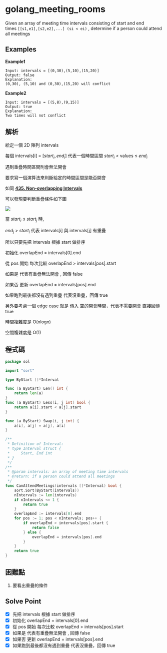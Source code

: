 # golang_meeting_rooms

Given an array of meeting time intervals consisting of start and end times `[[s1,e1],[s2,e2],...] (si < ei)`
, determine if a person could attend all meetings

## Examples

**Example1**

```
Input: intervals = [(0,30),(5,10),(15,20)]
Output: false
Explanation:
(0,30), (5,10) and (0,30),(15,20) will conflict

```

**Example2**

```
Input: intervals = [(5,8),(9,15)]
Output: true
Explanation:
Two times will not conflict

```

## 解析

給定一個 2D 陣列 intervals 

每個 intervals[i] = [$start_i, end_i$] 代表一個時間區間 $start_i$ < values ≤ $end_i$

遇到重疊時間區間則會無法開會

要求寫一個演算法來判斷給定的時間區間是能否開會

如同 [**435. Non-overlapping Intervals**](https://www.notion.so/435-Non-overlapping-Intervals-b07abf8f4f00494c9656b1964e6f0a4b) 

可以發現要判斷重疊條件如下圖

![](https://i.imgur.com/atDxwr6.png)

當 $start_i$ ≤ $start_j$ 時,

$end_j$ > $start_i$ 代表 intervals[i] 與 intervals[j] 有重疊

所以只要先把 intervals 根據 start 做排序

初始化 overlapEnd = intervals[0].end

從 pos 開始 每次比較 overlapEnd > intervals[pos].start

如果是 代表有重疊無法開會 , 回傳 false

如果否 更新 overlapEnd = intervals[pos].end

如果跑到最後都沒有遇到重疊 代表沒重疊，回傳 true 

另外要考慮一個 edge case 就是 傳入 空的開會時間，代表不需要開會 直接回傳 true

時間複雜度是 O(nlogn)

空間複雜度是 O(1)

## 程式碼
```go
package sol

import "sort"

type ByStart []*Interval

func (a ByStart) Len() int {
	return len(a)
}
func (a ByStart) Less(i, j int) bool {
	return a[i].start < a[j].start
}

func (a ByStart) Swap(i, j int) {
	a[i], a[j] = a[j], a[i]
}

/**
 * Definition of Interval:
 * type Interval struct {
 *     Start, End int
 * }
 */
/**
 * @param intervals: an array of meeting time intervals
 * @return: if a person could attend all meetings
 */
func CanAttendMeetings(intervals []*Interval) bool {
	sort.Sort(ByStart(intervals))
	nIntervals := len(intervals)
	if nIntervals <= 1 {
		return true
	}
	overlapEnd := intervals[0].end
	for pos := 1; pos < nIntervals; pos++ {
		if overlapEnd > intervals[pos].start {
			return false
		} else {
			overlapEnd = intervals[pos].end
		}
	}
	return true
}
```
## 困難點

1. 要看出重疊的條件

## Solve Point

- [x]  先把 intervals 根據 start 做排序
- [x]  初始化 overlapEnd = intervals[0].end
- [x]  從 pos 開始 每次比較 overlapEnd > intervals[pos].start
- [x]  如果是 代表有重疊無法開會 , 回傳 false
- [x]  如果否 更新 overlapEnd = intervals[pos].end
- [x]  如果跑到最後都沒有遇到重疊 代表沒重疊，回傳 true